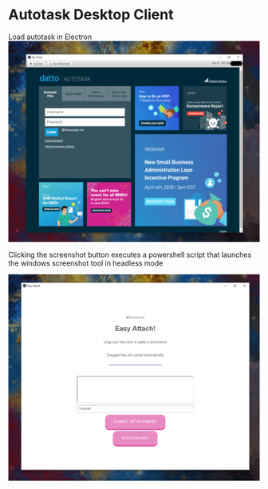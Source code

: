 # Autotask Desktop Client
 Load autotask in Electron
![Image of App](https://github.com/r3d12/Autotask-Desktop-Client/blob/master/AutotaskDesktop.png)

Clicking the screenshot button executes a powershell script that launches the windows screenshot tool in headless mode

![Image of App](https://github.com/r3d12/Autotask-Desktop-Client/blob/master/AttachmentAPI.png)
